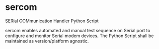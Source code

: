 # sercom
SERial COMmunication Handler Python Script

sercom enables automated and manual test sequence on Serial port to configure and monitor Serial modem devices. The Python Script shall be maintained as version/platform agnostic.

